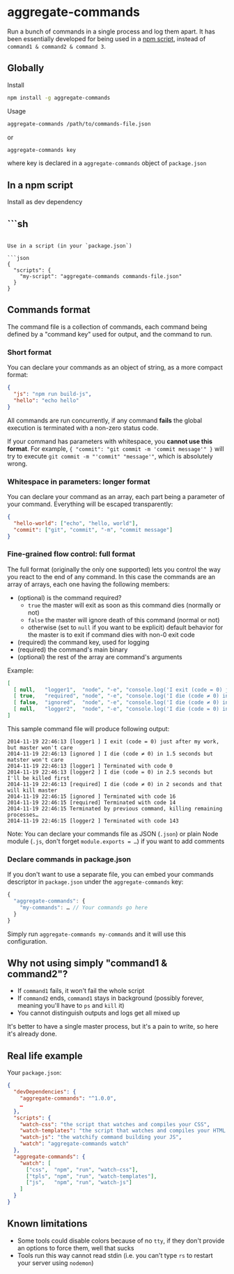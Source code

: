 # aggregate-commands

Run a bunch of commands in a single process and log them apart. It has been essentially developed for being used in a [npm script](https://docs.npmjs.com/misc/scripts), instead of `command1 & command2 & command 3`.

## Globally

Install

```sh
npm install -g aggregate-commands
```

Usage

```sh
aggregate-commands /path/to/commands-file.json
```

or

```sh
aggregate-commands key
```

where key is declared in a `aggregate-commands` object of `package.json`

## In a npm script

Install as dev dependency

## ```sh
```

Use in a script (in your `package.json`)

```json
{
  "scripts": {
    "my-script": "aggregate-commands commands-file.json"
  }
}
```

## Commands format

The command file is a collection of commands, each command being defined by a "command key" used for output, and the command to run.

### Short format

You can declare your commands as an object of string, as a more compact format:

```json
{
  "js": "npm run build-js",
  "hello": "echo hello"
}
```

All commands are run concurrently, if any command **fails** the global execution is terminated with a non-zero status code.

If your command has parameters with whitespace, you **cannot use this format**. For example, ``{ "commit": "git commit -m 'commit message'" }`` will try to execute ``git commit -m "'commit" "message'"``, which is absolutely wrong.

### Whitespace in parameters: longer format

You can declare your command as an array, each part being a parameter of your command. Everything will be escaped transparently:

```json
{
  "hello-world": ["echo", "hello, world"],
  "commit": ["git", "commit", "-m", "commit message"]
}
```

### Fine-grained flow control: full format

The full format (originally the only one supported) lets you control the way you react to the end of any command. In this case the commands are an array of arrays, each one having the following members:

* (optional) is the command required?
  * `true` the master will exit as soon as this command dies (normally or not)
  * `false` the master will ignore death of this command (normal or not)
  * otherwise (set to `null` if you want to be explicit) default behavior for the master is to exit if command dies with non-0 exit code
* (required) the command key, used for logging
* (required) the command's main binary
* (optional) the rest of the array are command's arguments

Example:

```json
[
  [ null,   "logger1",  "node", "-e", "console.log('I exit (code = 0) just after my work, but master won\\'t care')" ],
  [ true,   "required", "node", "-e", "console.log('I die (code ≠ 0) in 2 seconds and that will kill master'); setTimeout(process.exit.bind(process, 14), 2000)" ],
  [ false,  "ignored",  "node", "-e", "console.log('I die (code ≠ 0) in 1.5 seconds but matster won\\'t care'); setTimeout(process.exit.bind(process, 16), 1500)" ],
  [ null,   "logger2",  "node", "-e", "console.log('I die (code = 0) in 2.5 seconds but I\\'ll be killed first'); setTimeout(process.exit.bind(process, 0), 2500)" ]
]
```

This sample command file will produce following output:

```
2014-11-19 22:46:13 [logger1 ] I exit (code = 0) just after my work, but master won't care
2014-11-19 22:46:13 [ignored ] I die (code ≠ 0) in 1.5 seconds but matster won't care
2014-11-19 22:46:13 [logger1 ] Terminated with code 0
2014-11-19 22:46:13 [logger2 ] I die (code = 0) in 2.5 seconds but I'll be killed first
2014-11-19 22:46:13 [required] I die (code ≠ 0) in 2 seconds and that will kill master
2014-11-19 22:46:15 [ignored ] Terminated with code 16
2014-11-19 22:46:15 [required] Terminated with code 14
2014-11-19 22:46:15 Terminated by previous command, killing remaining processes…
2014-11-19 22:46:15 [logger2 ] Terminated with code 143
```

Note: You can declare your commands file as JSON (`.json`) or plain Node module (`.js`, don't forget `module.exports = …`) if you want to add comments

### Declare commands in package.json

If you don't want to use a separate file, you can embed your commands descriptor in `package.json` under the `aggregate-commands` key:

```js
{
  "aggregate-commands": {
    "my-commands": … // Your commands go here
  }
}
```

Simply run `aggregate-commands my-commands` and it will use this configuration.

## Why not using simply "command1 & command2"?

* If `command1` fails, it won't fail the whole script
* If `command2` ends, `command1` stays in background (possibly forever, meaning you'll have to `ps` and `kill` it)
* You cannot distinguish outputs and logs get all mixed up

It's better to have a single master process, but it's a pain to write, so here it's already done.

## Real life example

Your `package.json`:

```json
{
  "devDependencies": {
    "aggregate-commands": "^1.0.0",
    …
  },
  "scripts": {
    "watch-css": "the script that watches and compiles your CSS",
    "watch-templates": "the script that watches and compiles your HTML templates",
    "watch-js": "the watchify command building your JS",
    "watch": "aggregate-commands watch"
  },
  "aggregate-commands": {
    "watch": [
      ["css",  "npm", "run", "watch-css"],
      ["tpls", "npm", "run", "watch-templates"],
      ["js",   "npm", "run", "watch-js"]
    ]
  }
}
```

## Known limitations

* Some tools could disable colors because of no ``tty``, if they don't provide an options to force them, well that sucks
* Tools run this way cannot read stdin (i.e. you can't type ``rs`` to restart your server using ``nodemon``)
